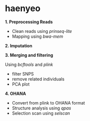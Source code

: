 # haenyeo

**1. Preprocessing Reads**
  - Clean reads using *prinseq-lite*
  - Mapping using *bwa-mem*

**2. Imputation**

**3. Merging and filtering**

Using *bcftools* and *plink*
  - filter SNPS
  - remove related individuals
  - PCA plot
  
 **4. OHANA**
  - Convert from plink to OHANA format
  - Structure analysis using *qpas*
  - Selection scan using *selscan*
